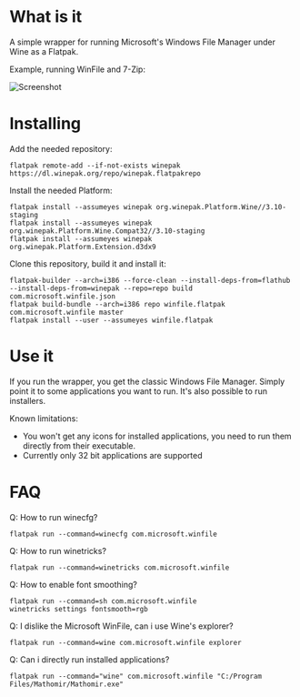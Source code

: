# What is it #

A simple wrapper for running Microsoft's Windows File Manager under Wine as a Flatpak.

Example, running WinFile and 7-Zip:

![Screenshot](https://raw.githubusercontent.com/egrath/winfile-flatpak/master/com.microsoft.winfile.screenshot.png)

# Installing #

Add the needed repository:

```
flatpak remote-add --if-not-exists winepak https://dl.winepak.org/repo/winepak.flatpakrepo
```

Install the needed Platform:

```
flatpak install --assumeyes winepak org.winepak.Platform.Wine//3.10-staging
flatpak install --assumeyes winepak org.winepak.Platform.Wine.Compat32//3.10-staging
flatpak install --assumeyes winepak org.winepak.Platform.Extension.d3dx9
```

Clone this repository, build it and install it:
```
flatpak-builder --arch=i386 --force-clean --install-deps-from=flathub --install-deps-from=winepak --repo=repo build com.microsoft.winfile.json
flatpak build-bundle --arch=i386 repo winfile.flatpak com.microsoft.winfile master
flatpak install --user --assumeyes winfile.flatpak
```

# Use it #

If you run the wrapper, you get the classic Windows File Manager. Simply point it to some applications you want to run. It's also possible to run installers.

Known limitations:

  - You won't get any icons for installed applications, you need to run them directly from their executable.
  - Currently only 32 bit applications are supported

# FAQ # 
Q: How to run winecfg?
```
flatpak run --command=winecfg com.microsoft.winfile
```

Q: How to run winetricks?
```
flatpak run --command=winetricks com.microsoft.winfile
```

Q: How to enable font smoothing?
```
flatpak run --command=sh com.microsoft.winfile
winetricks settings fontsmooth=rgb
```

Q: I dislike the Microsoft WinFile, can i use Wine's explorer?
```
flatpak run --command=wine com.microsoft.winfile explorer
```

Q: Can i directly run installed applications?
```
flatpak run --command="wine" com.microsoft.winfile "C:/Program Files/Mathomir/Mathomir.exe"
```
